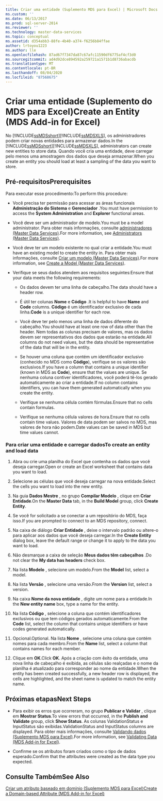 ```yaml
---
title: Criar uma entidade (Suplemento MDS para Excel) | Microsoft Docs
ms.custom: ''
ms.date: 06/13/2017
ms.prod: sql-server-2014
ms.reviewer: ''
ms.technology: master-data-services
ms.topic: conceptual
ms.assetid: d354abb3-88fe-4b40-a374-f6256b84ffae
author: lrtoyou1223
ms.author: lle
ms.openlocfilehash: 87ad67f7347da87c67afc11590df6775af4cf3d0
ms.sourcegitcommit: ad4d92dce894592a259721a1571b1d8736abacdb
ms.translationtype: MT
ms.contentlocale: pt-BR
ms.lasthandoff: 08/04/2020
ms.locfileid: "87568675"
---
```

# <a name="create-an-entity-mds-add-in-for-excel"></a><span data-ttu-id="5d3df-102">Criar uma entidade (Suplemento do MDS para Excel)</span><span class="sxs-lookup"><span data-stu-id="5d3df-102">Create an Entity (MDS Add-in for Excel)</span></span>
  <span data-ttu-id="5d3df-103">No [!INCLUDE[ssMDSshort](../../includes/ssmdsshort-md.md)][!INCLUDE[ssMDSXLS](../../includes/ssmdsxls-md.md)], os administradores podem criar novas entidades para armazenar dados.</span><span class="sxs-lookup"><span data-stu-id="5d3df-103">In the [!INCLUDE[ssMDSshort](../../includes/ssmdsshort-md.md)][!INCLUDE[ssMDSXLS](../../includes/ssmdsxls-md.md)], administrators can create new entities to store data.</span></span> <span data-ttu-id="5d3df-104">Quando você cria uma entidade, deve carregar pelo menos uma amostragem dos dados que deseja armazenar.</span><span class="sxs-lookup"><span data-stu-id="5d3df-104">When you create an entity you should load at least a sampling of the data you want to store.</span></span>  
  
## <a name="prerequisites"></a><span data-ttu-id="5d3df-105">Pré-requisitos</span><span class="sxs-lookup"><span data-stu-id="5d3df-105">Prerequisites</span></span>  
 <span data-ttu-id="5d3df-106">Para executar esse procedimento:</span><span class="sxs-lookup"><span data-stu-id="5d3df-106">To perform this procedure:</span></span>  
  
-   <span data-ttu-id="5d3df-107">Você precisa ter permissão para acessar as áreas funcionais **Administração do Sistema** e **Gerenciador** .</span><span class="sxs-lookup"><span data-stu-id="5d3df-107">You must have permission to access the **System Administration** and **Explorer** functional areas.</span></span>  
  
-   <span data-ttu-id="5d3df-108">Você deve ser um administrador de modelo.</span><span class="sxs-lookup"><span data-stu-id="5d3df-108">You must be a model administrator.</span></span> <span data-ttu-id="5d3df-109">Para obter mais informações, consulte [administradores &#40;Master Data Services&#41;](../administrators-master-data-services.md).</span><span class="sxs-lookup"><span data-stu-id="5d3df-109">For more information, see [Administrators &#40;Master Data Services&#41;](../administrators-master-data-services.md).</span></span>  
  
-   <span data-ttu-id="5d3df-110">Você deve ter um modelo existente no qual criar a entidade.</span><span class="sxs-lookup"><span data-stu-id="5d3df-110">You must have an existing model to create the entity in.</span></span> <span data-ttu-id="5d3df-111">Para obter mais informações, consulte [Criar um modelo &#40;Master Data Services&#41;](../create-a-model-master-data-services.md).</span><span class="sxs-lookup"><span data-stu-id="5d3df-111">For more information, see [Create a Model &#40;Master Data Services&#41;](../create-a-model-master-data-services.md).</span></span>  
  
-   <span data-ttu-id="5d3df-112">Verifique se seus dados atendem aos requisitos seguintes:</span><span class="sxs-lookup"><span data-stu-id="5d3df-112">Ensure that your data meets the following requirements:</span></span>  
  
    -   <span data-ttu-id="5d3df-113">Os dados devem ter uma linha de cabeçalho.</span><span class="sxs-lookup"><span data-stu-id="5d3df-113">The data should have a header row.</span></span>  
  
    -   <span data-ttu-id="5d3df-114">É útil ter colunas **Nome** e **Código** .</span><span class="sxs-lookup"><span data-stu-id="5d3df-114">It is helpful to have **Name** and **Code** columns.</span></span> <span data-ttu-id="5d3df-115">**Código** é um identificador exclusivo de cada linha.</span><span class="sxs-lookup"><span data-stu-id="5d3df-115">**Code** is a unique identifier for each row.</span></span>  
  
    -   <span data-ttu-id="5d3df-116">Você deve ter pelo menos uma linha de dados diferente do cabeçalho.</span><span class="sxs-lookup"><span data-stu-id="5d3df-116">You should have at least one row of data other than the header.</span></span> <span data-ttu-id="5d3df-117">Nem todas as colunas precisam de valores, mas os dados devem ser representativos dos dados que estarão na entidade.</span><span class="sxs-lookup"><span data-stu-id="5d3df-117">All columns do not need values, but the data should be representative of the data that will be in the entity.</span></span>  
  
    -   <span data-ttu-id="5d3df-118">Se houver uma coluna que contém um identificador exclusivo (conhecido no MDS como **Código**), verifique se os valores são exclusivos.</span><span class="sxs-lookup"><span data-stu-id="5d3df-118">If you have a column that contains a unique identifier (known in MDS as **Code**), ensure that the values are unique.</span></span> <span data-ttu-id="5d3df-119">Se nenhuma coluna contiver identificadores, você poderá tê-los gerado automaticamente ao criar a entidade.</span><span class="sxs-lookup"><span data-stu-id="5d3df-119">If no column contains identifiers, you can have them generated automatically when you create the entity.</span></span>  
  
    -   <span data-ttu-id="5d3df-120">Verifique se nenhuma célula contém fórmulas.</span><span class="sxs-lookup"><span data-stu-id="5d3df-120">Ensure that no cells contain formulas.</span></span>  
  
    -   <span data-ttu-id="5d3df-121">Verifique se nenhuma célula valores de hora.</span><span class="sxs-lookup"><span data-stu-id="5d3df-121">Ensure that no cells contain time values.</span></span> <span data-ttu-id="5d3df-122">Valores de data podem ser salvos no MDS, mas valores de hora não podem.</span><span class="sxs-lookup"><span data-stu-id="5d3df-122">Date values can be saved in MDS but time values cannot.</span></span>  
  
### <a name="to-create-an-entity-and-load-data"></a><span data-ttu-id="5d3df-123">Para criar uma entidade e carregar dados</span><span class="sxs-lookup"><span data-stu-id="5d3df-123">To create an entity and load data</span></span>  
  
1.  <span data-ttu-id="5d3df-124">Abra ou crie uma planilha do Excel que contenha os dados que você deseja carregar.</span><span class="sxs-lookup"><span data-stu-id="5d3df-124">Open or create an Excel worksheet that contains data you want to load.</span></span>  
  
2.  <span data-ttu-id="5d3df-125">Selecione as células que você deseja carregar na nova entidade.</span><span class="sxs-lookup"><span data-stu-id="5d3df-125">Select the cells you want to load into the new entity.</span></span>  
  
3.  <span data-ttu-id="5d3df-126">Na guia **Dados Mestre** , no grupo **Compilar Modelo** , clique em **Criar Entidade**.</span><span class="sxs-lookup"><span data-stu-id="5d3df-126">On the **Master Data** tab, in the **Build Model** group, click **Create Entity**.</span></span>  
  
4.  <span data-ttu-id="5d3df-127">Se você for solicitado a se conectar a um repositório do MDS, faça isso.</span><span class="sxs-lookup"><span data-stu-id="5d3df-127">If you are prompted to connect to an MDS repository, connect.</span></span>  
  
5.  <span data-ttu-id="5d3df-128">Na caixa de diálogo **Criar Entidade** , deixe o intervalo padrão ou altere-o para aplicar aos dados que você deseja carregar.</span><span class="sxs-lookup"><span data-stu-id="5d3df-128">In the **Create Entity** dialog box, leave the default range or change it to apply to the data you want to load.</span></span>  
  
6.  <span data-ttu-id="5d3df-129">Não desmarque a caixa de seleção **Meus dados têm cabeçalhos** .</span><span class="sxs-lookup"><span data-stu-id="5d3df-129">Do not clear the **My data has headers** check box.</span></span>  
  
7.  <span data-ttu-id="5d3df-130">Na lista **Modelo** , selecione um modelo.</span><span class="sxs-lookup"><span data-stu-id="5d3df-130">From the **Model** list, select a model.</span></span>  
  
8.  <span data-ttu-id="5d3df-131">Na lista **Versão** , selecione uma versão.</span><span class="sxs-lookup"><span data-stu-id="5d3df-131">From the **Version** list, select a version.</span></span>  
  
9. <span data-ttu-id="5d3df-132">Na caixa **Nome da nova entidade** , digite um nome para a entidade.</span><span class="sxs-lookup"><span data-stu-id="5d3df-132">In the **New entity name** box, type a name for the entity.</span></span>  
  
10. <span data-ttu-id="5d3df-133">Na lista **Código** , selecione a coluna que contém identificadores exclusivos ou que tem códigos gerados automaticamente.</span><span class="sxs-lookup"><span data-stu-id="5d3df-133">From the **Code** list, select the column that contains unique identifiers or have codes generated automatically.</span></span>  
  
11. <span data-ttu-id="5d3df-134">Opcional.</span><span class="sxs-lookup"><span data-stu-id="5d3df-134">Optional.</span></span> <span data-ttu-id="5d3df-135">Na lista **Nome** , selecione uma coluna que contém nomes para cada membro.</span><span class="sxs-lookup"><span data-stu-id="5d3df-135">From the **Name** list, select a column that contains names for each member.</span></span>  
  
12. <span data-ttu-id="5d3df-136">Clique em **OK**.</span><span class="sxs-lookup"><span data-stu-id="5d3df-136">Click **OK**.</span></span> <span data-ttu-id="5d3df-137">Após a criação com êxito da entidade, uma nova linha de cabeçalho é exibida, as células são realçadas e o nome da planilha é atualizado para corresponder ao nome da entidade.</span><span class="sxs-lookup"><span data-stu-id="5d3df-137">When the entity has been created successfully, a new header row is displayed, the cells are highlighted, and the sheet name is updated to match the entity name.</span></span>  
  
## <a name="next-steps"></a><span data-ttu-id="5d3df-138">Próximas etapas</span><span class="sxs-lookup"><span data-stu-id="5d3df-138">Next Steps</span></span>  
  
-   <span data-ttu-id="5d3df-139">Para exibir os erros que ocorreram, no grupo **Publicar e Validar** , clique em **Mostrar Status**.</span><span class="sxs-lookup"><span data-stu-id="5d3df-139">To view errors that occurred, in the **Publish and Validate** group, click **Show Status**.</span></span> <span data-ttu-id="5d3df-140">As colunas ValidationStatus e InputStatus são exibidas.</span><span class="sxs-lookup"><span data-stu-id="5d3df-140">ValidationStatus and InputStatus columns are displayed.</span></span> <span data-ttu-id="5d3df-141">Para obter mais informações, consulte [Validando dados &#40;Suplemento MDS para Excel&#41;](validating-data-mds-add-in-for-excel.md).</span><span class="sxs-lookup"><span data-stu-id="5d3df-141">For more information, see [Validating Data &#40;MDS Add-in for Excel&#41;](validating-data-mds-add-in-for-excel.md).</span></span>  
  
-   <span data-ttu-id="5d3df-142">Confirme se os atributos foram criados como o tipo de dados esperado.</span><span class="sxs-lookup"><span data-stu-id="5d3df-142">Confirm that the attributes were created as the data type you expected.</span></span>  
  
## <a name="see-also"></a><span data-ttu-id="5d3df-143">Consulte Também</span><span class="sxs-lookup"><span data-stu-id="5d3df-143">See Also</span></span>  
 [<span data-ttu-id="5d3df-144">Criar um atributo baseado em domínio &#40;Suplemento MDS para Excel&#41;</span><span class="sxs-lookup"><span data-stu-id="5d3df-144">Create a Domain-based Attribute &#40;MDS Add-in for Excel&#41;</span></span>](create-a-domain-based-attribute-mds-add-in-for-excel.md)  
  
  
